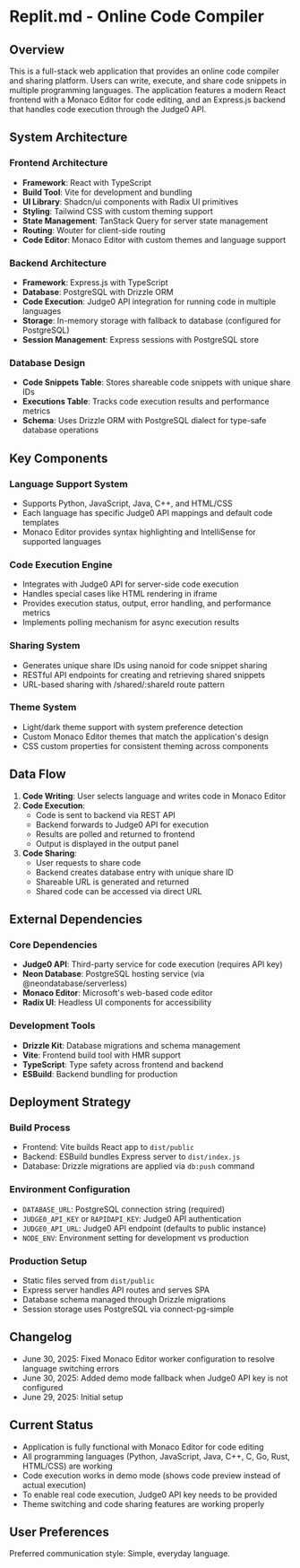 # Replit.md - Online Code Compiler

## Overview

This is a full-stack web application that provides an online code compiler and sharing platform. Users can write, execute, and share code snippets in multiple programming languages. The application features a modern React frontend with a Monaco Editor for code editing, and an Express.js backend that handles code execution through the Judge0 API.

## System Architecture

### Frontend Architecture
- **Framework**: React with TypeScript
- **Build Tool**: Vite for development and bundling
- **UI Library**: Shadcn/ui components with Radix UI primitives
- **Styling**: Tailwind CSS with custom theming support
- **State Management**: TanStack Query for server state management
- **Routing**: Wouter for client-side routing
- **Code Editor**: Monaco Editor with custom themes and language support

### Backend Architecture
- **Framework**: Express.js with TypeScript
- **Database**: PostgreSQL with Drizzle ORM
- **Code Execution**: Judge0 API integration for running code in multiple languages
- **Storage**: In-memory storage with fallback to database (configured for PostgreSQL)
- **Session Management**: Express sessions with PostgreSQL store

### Database Design
- **Code Snippets Table**: Stores shareable code snippets with unique share IDs
- **Executions Table**: Tracks code execution results and performance metrics
- **Schema**: Uses Drizzle ORM with PostgreSQL dialect for type-safe database operations

## Key Components

### Language Support System
- Supports Python, JavaScript, Java, C++, and HTML/CSS
- Each language has specific Judge0 API mappings and default code templates
- Monaco Editor provides syntax highlighting and IntelliSense for supported languages

### Code Execution Engine
- Integrates with Judge0 API for server-side code execution
- Handles special cases like HTML rendering in iframe
- Provides execution status, output, error handling, and performance metrics
- Implements polling mechanism for async execution results

### Sharing System
- Generates unique share IDs using nanoid for code snippet sharing
- RESTful API endpoints for creating and retrieving shared snippets
- URL-based sharing with /shared/:shareId route pattern

### Theme System
- Light/dark theme support with system preference detection
- Custom Monaco Editor themes that match the application's design
- CSS custom properties for consistent theming across components

## Data Flow

1. **Code Writing**: User selects language and writes code in Monaco Editor
2. **Code Execution**: 
   - Code is sent to backend via REST API
   - Backend forwards to Judge0 API for execution
   - Results are polled and returned to frontend
   - Output is displayed in the output panel
3. **Code Sharing**:
   - User requests to share code
   - Backend creates database entry with unique share ID
   - Shareable URL is generated and returned
   - Shared code can be accessed via direct URL

## External Dependencies

### Core Dependencies
- **Judge0 API**: Third-party service for code execution (requires API key)
- **Neon Database**: PostgreSQL hosting service (via @neondatabase/serverless)
- **Monaco Editor**: Microsoft's web-based code editor
- **Radix UI**: Headless UI components for accessibility

### Development Tools
- **Drizzle Kit**: Database migrations and schema management
- **Vite**: Frontend build tool with HMR support
- **TypeScript**: Type safety across frontend and backend
- **ESBuild**: Backend bundling for production

## Deployment Strategy

### Build Process
- Frontend: Vite builds React app to `dist/public`
- Backend: ESBuild bundles Express server to `dist/index.js`
- Database: Drizzle migrations are applied via `db:push` command

### Environment Configuration
- `DATABASE_URL`: PostgreSQL connection string (required)
- `JUDGE0_API_KEY` or `RAPIDAPI_KEY`: Judge0 API authentication
- `JUDGE0_API_URL`: Judge0 API endpoint (defaults to public instance)
- `NODE_ENV`: Environment setting for development vs production

### Production Setup
- Static files served from `dist/public`
- Express server handles API routes and serves SPA
- Database schema managed through Drizzle migrations
- Session storage uses PostgreSQL via connect-pg-simple

## Changelog
- June 30, 2025: Fixed Monaco Editor worker configuration to resolve language switching errors
- June 30, 2025: Added demo mode fallback when Judge0 API key is not configured
- June 29, 2025: Initial setup

## Current Status
- Application is fully functional with Monaco Editor for code editing
- All programming languages (Python, JavaScript, Java, C++, C, Go, Rust, HTML/CSS) are working
- Code execution works in demo mode (shows code preview instead of actual execution)
- To enable real code execution, Judge0 API key needs to be provided
- Theme switching and code sharing features are working properly

## User Preferences

Preferred communication style: Simple, everyday language.